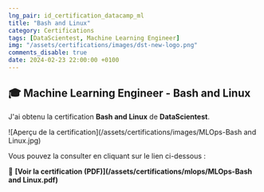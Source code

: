 ```yaml
---
lng_pair: id_certification_datacamp_ml
title: "Bash and Linux"
category: Certifications
tags: [DataScientest, Machine Learning Engineer]
img: "/assets/certifications/images/dst-new-logo.png"
comments_disable: true
date: 2024-02-23 22:00:00 +0100
---
```


## 🎓 Machine Learning Engineer - Bash and Linux

J'ai obtenu la certification **Bash and Linux** de **DataScientest**.

![Aperçu de la certification](/assets/certifications/images/MLOps-Bash and Linux.jpg)  

Vous pouvez la consulter en cliquant sur le lien ci-dessous :

📜 **[Voir la certification (PDF)](/assets/certifications/mlops/MLOps-Bash and Linux.pdf)** 
